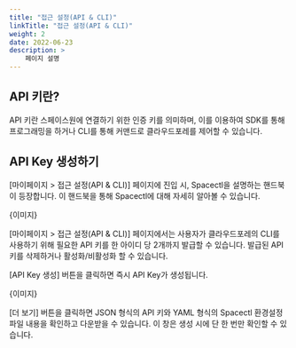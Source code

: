 ```yaml
---
title: "접근 설정(API & CLI)"
linkTitle: "접근 설정(API & CLI)"
weight: 2
date: 2022-06-23
description: >
    페이지 설명
---
```


## API 키란?
API 키란 스페이스원에 연결하기 위한 인증 키를 의미하며, 이를 이용하여 SDK를 통해 프로그래밍을 하거나 CLI를 통해 커맨드로 클라우드포레를 제어할 수 있습니다.

## API Key 생성하기
[마이페이지 > 접근 설정(API & CLI)] 페이지에 진입 시, Spacectl을 설명하는 핸드북이 등장합니다. 이 핸드북을 통해 Spacectl에 대해 자세히 알아볼 수 있습니다.

{이미지}

[마이페이지 > 접근 설정(API & CLI)] 페이지에서는 사용자가 클라우드포레의 CLI를 사용하기 위해 필요한 API 키를 한 아이디 당 2개까지 발급할 수 있습니다.
발급된 API 키를 삭제하거나 활성화/비활성화 할 수 있습니다. 

[API Key 생성] 버튼을 클릭하면 즉시 API Key가 생성됩니다.

{이미지}

[더 보기] 버튼을 클릭하면 JSON 형식의 API 키와 YAML 형식의 Spacectl 환경설정 파일 내용을 확인하고 다운받을 수 있습니다. 이 창은 생성 시에 단 한 번만 확인할 수 있습니다.
